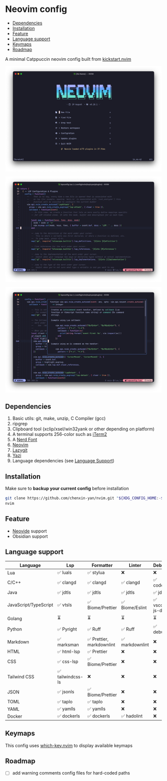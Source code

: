 # Neovim config

<!--toc:start-->

- [Dependencies](#dependencies)
- [Installation](#installation)
- [Feature](#feature)
- [Language support](#language-support)
- [Keymaps](#keymaps)
- [Roadmap](#roadmap)
<!--toc:end-->

A minimal Catppuccin neovim config built from [kickstart.nvim](https://github.com/nvim-lua/kickstart.nvim)

![Preview 1](./Preview_1.jpg)

![Preview 2](./Preview_2.jpg)

![Preview 3](./Preview_3.jpg)

## Dependencies

1. Basic utils: git, make, unzip, C Compiler (gcc)
2. ripgrep
3. Clipboard tool (xclip/xsel/win32yank or other depending on platform)
4. A terminal supports 256-color such as [iTerm2](https://iterm2.com/index.html)
5. A [Nerd Font](https://www.nerdfonts.com/#home)
6. [Neovim](https://neovim.io)
7. [Lazygit](https://github.com/jesseduffield/lazygit)
8. [Yazi](https://yazi-rs.github.io)
9. Language dependencies (see [Language Support](#language-support))

## Installation

Make sure to **backup your current config** before installation

```bash
git clone https://github.com/chenxin-yan/nvim.git "${XDG_CONFIG_HOME:-$HOME/.config}"/nvim
nvim
```

## Feature

- [Neovide](https://github.com/neovide/neovide) support
- Obsidian support

## Language support

| Language              | Lsp               | Formatter                 | Linter          | Debugger           | Testing                       |
| --------------------- | ----------------- | ------------------------- | --------------- | ------------------ | ----------------------------- |
| Lua                   | ✅ luals          | ✅ stylua                 | ❌              | ❌                 | ❌                            |
| C/C++                 | ✅ clangd         | ✅ clangd                 | ✅ clangd       | ✅ codelldb        | ❌                            |
| Java                  | ✅ jdtls          | ✅ jdtls                  | ✅ jdtls        | ✅ jdtls           | ✅ java-test                  |
| JavaScript/TypeScript | ✅ vtsls          | ✅ Biome/Prettier         | ✅ Biome/Eslint | ✅ vscode-js-debug | ✅ neotest-jest/vimtest-mocha |
| Golang                | ⏳                | ⏳                        | ⏳              | ⏳                 | ⏳                            |
| Python                | ✅ Pyright        | ✅ Ruff                   | ✅ Ruff         | ✅ debugpy         | ✅neotest-python              |
| Markdown              | ✅ marksman       | ✅ Prettier, markdownlint | ✅ markdownlint | ❌                 | ❌                            |
| HTML                  | ✅ html-lsp       | ✅ Prettier               | ❌              | ❌                 | ❌                            |
| CSS                   | ✅ css-lsp        | ✅ Biome/Prettier         | ❌              | ❌                 | ❌                            |
| Tailwind CSS          | ✅ tailwindcss-ls | ❌                        | ❌              | ❌                 | ❌                            |
| JSON                  | ✅ jsonls         | ✅ Biome/Prettier         | ❌              | ❌                 | ❌                            |
| TOML                  | ✅ taplo          | ✅ taplo                  | ❌              | ❌                 | ❌                            |
| YAML                  | ✅ yamlls         | ✅ yamlls                 | ❌              | ❌                 | ❌                            |
| Docker                | ✅ dockerls       | ✅ dockerls               | ✅ hadolint     | ❌                 | ❌                            |

## Keymaps

This config uses [which-key.nvim](https://github.com/folke/which-key.nvim) to display available keymaps

## Roadmap

- [ ] add warning comments config files for hard-coded paths

